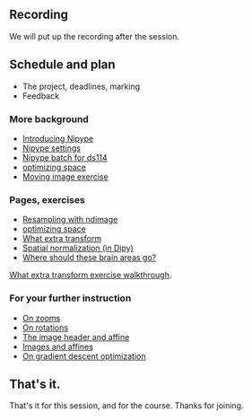 ## Recording

We will put up the recording after the session.

## Schedule and plan

* The project, deadlines, marking
* Feedback

### More background

* [Introducing Nipype](https://textbook.nipraxis.org/introducing_nipype)
* [Nipype settings](https://github.com/nipraxis/textbook/blob/main/nipype_settings.py)
* [Nipype batch for ds114](https://github.com/nipraxis/textbook/blob/main/nipype_ds114_sub009_t2r1.py)
* [optimizing space](https://textbook.nipraxis.org/optimizing_space)
* [Moving image
  exercise](https://hub.nipraxis.org/hub/user-redirect/git-pull?repo=https%3A//github.com/nipraxis/moving_images&subPath=moving_images.ipynb)

### Pages, exercises

* [Resampling with ndimage](https://textbook.nipraxis.org/resampling_with_ndimage)
* [optimizing space](https://textbook.nipraxis.org/optimizing_space)
* [What extra
  transform](https://hub.nipraxis.org/hub/user-redirect/git-pull?repo=https%3A//github.com/nipraxis/what_extra_transform&subPath=what_extra_transform.ipynb)
* [Spatial normalization (in Dipy)](https://textbook.nipraxis.org/dipy_registration)
* [Where should these brain areas
  go?](https://textbook.nipraxis.org/anterior_cingulate)

[What extra transform exercise walkthrough](https://vimeo.com/755340953).

### For your further instruction

* [On zooms](https://textbook.nipraxis.org/diagonal_zooms)
* [On rotations](https://textbook.nipraxis.org/rotation_2d_3d)
* [The image header and affine](https://textbook.nipraxis.org/image_header_and_affine)
* [Images and affines](https://textbook.nipraxis.org/images_and_affines)
* [On gradient descent optimization](https://lisds.github.io/textbook/mean-slopes/optimization)

## That's it.

That's it for this session, and for the course.  Thanks for joining.
